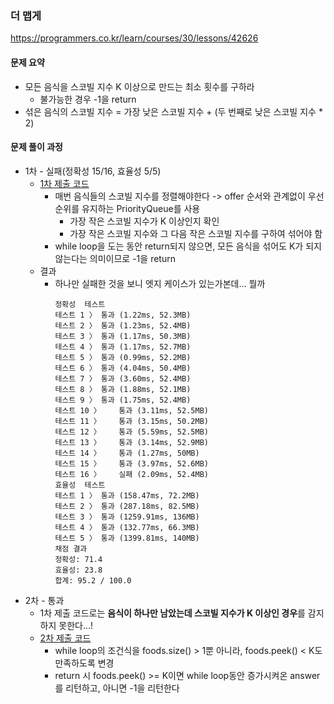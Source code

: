 ### 더 맵게
https://programmers.co.kr/learn/courses/30/lessons/42626

#### 문제 요약
* 모든 음식을 스코빌 지수 K 이상으로 만드는 최소 횟수를 구하라
    * 불가능한 경우 -1을 return
* 섞은 음식의 스코빌 지수 = 가장 낮은 스코빌 지수 + (두 번째로 낮은 스코빌 지수 * 2)


#### 문제 풀이 과정
* 1차 - 실패(정확성 15/16, 효율성 5/5)
    * [1차 제출 코드](Solution1.java)
        * 매번 음식들의 스코빌 지수를 정렬해야한다 -> offer 순서와 관계없이 우선순위를 유지하는 PriorityQueue를 사용
            * 가장 작은 스코빌 지수가 K 이상인지 확인
            * 가장 작은 스코빌 지수와 그 다음 작은 스코빌 지수를 구하여 섞어야 함
        * while loop을 도는 동안 return되지 않으면, 모든 음식을 섞어도 K가 되지 않는다는 의미이므로 -1을 return
    * 결과
        * 하나만 실패한 것을 보니 엣지 케이스가 있는가본데... 뭘까
            ```
            정확성  테스트
            테스트 1 〉	통과 (1.22ms, 52.3MB)
            테스트 2 〉	통과 (1.23ms, 52.4MB)
            테스트 3 〉	통과 (1.17ms, 50.3MB)
            테스트 4 〉	통과 (1.17ms, 52.7MB)
            테스트 5 〉	통과 (0.99ms, 52.2MB)
            테스트 6 〉	통과 (4.04ms, 50.4MB)
            테스트 7 〉	통과 (3.60ms, 52.4MB)
            테스트 8 〉	통과 (1.88ms, 52.1MB)
            테스트 9 〉	통과 (1.75ms, 52.4MB)
            테스트 10 〉	통과 (3.11ms, 52.5MB)
            테스트 11 〉	통과 (3.15ms, 50.2MB)
            테스트 12 〉	통과 (5.59ms, 52.5MB)
            테스트 13 〉	통과 (3.14ms, 52.9MB)
            테스트 14 〉	통과 (1.27ms, 50MB)
            테스트 15 〉	통과 (3.97ms, 52.6MB)
            테스트 16 〉	실패 (2.09ms, 52.4MB)
            효율성  테스트
            테스트 1 〉	통과 (158.47ms, 72.2MB)
            테스트 2 〉	통과 (287.18ms, 82.5MB)
            테스트 3 〉	통과 (1259.91ms, 136MB)
            테스트 4 〉	통과 (132.77ms, 66.3MB)
            테스트 5 〉	통과 (1399.81ms, 140MB)
            채점 결과
            정확성: 71.4
            효율성: 23.8
            합계: 95.2 / 100.0
            ```
* 2차 - 통과
    * 1차 제출 코드로는 **음식이 하나만 남았는데 스코빌 지수가 K 이상인 경우**를 감지하지 못한다...!
    * [2차 제출 코드](Solution2.java)
        * while loop의 조건식을 foods.size() > 1뿐 아니라, foods.peek() < K도 만족하도록 변경
        * return 시 foods.peek() >= K이면 while loop동안 증가시켜온 answer를 리턴하고, 아니면 -1을 리턴한다